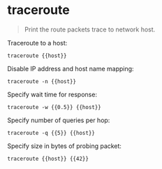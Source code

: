 traceroute
==========

> Print the route packets trace to network host.

Traceroute to a host:

    traceroute {{host}}

Disable IP address and host name mapping:

    traceroute -n {{host}}

Specify wait time for response:

    traceroute -w {{0.5}} {{host}}

Specify number of queries per hop:

    traceroute -q {{5}} {{host}}

Specify size in bytes of probing packet:

    traceroute {{host}} {{42}}
